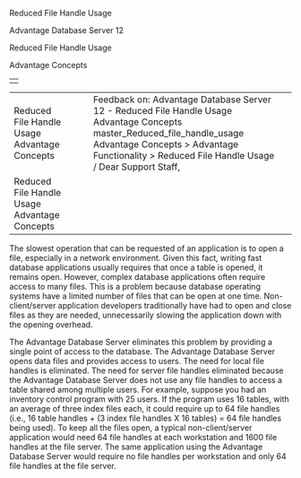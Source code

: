 Reduced File Handle Usage




Advantage Database Server 12  

Reduced File Handle Usage

Advantage Concepts

|  |
| --- |
|  |

|  |  |  |  |  |
| --- | --- | --- | --- | --- |
| Reduced File Handle Usage  Advantage Concepts |  |  | Feedback on: Advantage Database Server 12 - Reduced File Handle Usage Advantage Concepts master\_Reduced\_file\_handle\_usage Advantage Concepts > Advantage Functionality > Reduced File Handle Usage / Dear Support Staff, |  |
| Reduced File Handle Usage  Advantage Concepts |  |  |  |  |

The slowest operation that can be requested of an application is to open a file, especially in a network environment. Given this fact, writing fast database applications usually requires that once a table is opened, it remains open. However, complex database applications often require access to many files. This is a problem because database operating systems have a limited number of files that can be open at one time. Non-client/server application developers traditionally have had to open and close files as they are needed, unnecessarily slowing the application down with the opening overhead.

The Advantage Database Server eliminates this problem by providing a single point of access to the database. The Advantage Database Server opens data files and provides access to users. The need for local file handles is eliminated. The need for server file handles eliminated because the Advantage Database Server does not use any file handles to access a table shared among multiple users. For example, suppose you had an inventory control program with 25 users. If the program uses 16 tables, with an average of three index files each, it could require up to 64 file handles (i.e., 16 table handles + (3 index file handles X 16 tables) = 64 file handles being used). To keep all the files open, a typical non-client/server application would need 64 file handles at each workstation and 1600 file handles at the file server. The same application using the Advantage Database Server would require no file handles per workstation and only 64 file handles at the file server.
